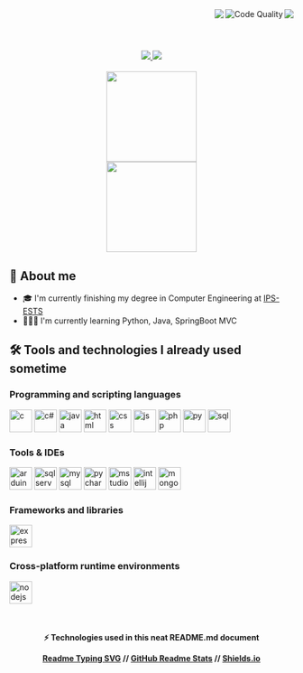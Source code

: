 <!-- Code for Text and Badges -->
<!-- <img src="https://data.whicdn.com/images/260776147/original.gif" alt="matrix" width="100%"/> -->
<div align="center">
  <img align="right" src="https://pageview.vercel.app/?github_user=hoycode" />
  <img align="right" src="https://img.shields.io/badge/code%20quality-A%20for%20effort-success" alt="Code Quality" />
  <img align="right" src="https://readme-typing-svg.herokuapp.com?font=Secular+One&size=25&duration=2500&color=61A3DA&background=419CFF00&center=true&vCenter=true&lines=Hello+World!+%F0%9F%8C%8E;My+is+Mauro;Nice+to+meet+you!;Lets+code+%F0%9F%92%BB"/>
  <!--<img src="https://github.com/hoycode/hoycode/blob/main/e426702edf874b181aced1e2fa5c6cde.gif" width="246px" height="140" align="right" alt="Web-developer"> --> 
</div>

<br>
<h1></h1>
<br/>

<!-- Code for Social Media Links -->

<div align="center">
  <a href="https://www.linkedin.com/in/mauro-amaro/" target="_blank">
    <img src="https://img.shields.io/badge/»-LinkedIn-%230077B5?style=for-the-badge&logo=linkedin&logoColor=white&color=black" target="_blank">
  </a>
  <a href="https://discord.com/users/319496198274940929" target="_blank">
   <img src="https://img.shields.io/badge/»-Discord-7289DA?style=for-the-badge&logo=discord&logoColor=white&color=black" target="_blank">
  </a> 
</div>

<br/>

<div align="center">
  <!-- Stats -->
  <img height="160px" style="margin: 1px 0px 0px 0px;" src="https://github-readme-stats.vercel.app/api?username=hoycode&show_icons=true&theme=tokyonight&show_icons=true" />
 <br>
  <!-- Programming Languages -->
  <img height="160px" src="https://github-readme-stats.vercel.app/api/top-langs/?username=hoycode&layout=compact&hide=dockerfile,shell&langs_count=7&theme=tokyonight" />
</div>

<!-- About me code -->

## 📝 About me

-  🎓 I'm currently finishing my degree in Computer Engineering at [IPS-ESTS](https://www.estsetubal.ips.pt/)
-  👨🏻‍💻 I'm currently learning Python, Java, SpringBoot MVC

<!-- Programming Languages and Tools code -->

## 🛠️ Tools and technologies I already used sometime

### Programming and scripting languages


  
 
<img src="https://cdn.jsdelivr.net/gh/devicons/devicon@latest/icons/c/c-original.svg" alt="c" width="40" height="40"/>  <!-- C Language -->
<img src="https://cdn.jsdelivr.net/gh/devicons/devicon@latest/icons/csharp/csharp-original.svg" alt="c#" width="40" height="40" />   <!-- C# Language -->
<img src="https://cdn.jsdelivr.net/gh/devicons/devicon@latest/icons/java/java-original.svg" alt="java" width="40" height="40" />     <!-- Java Language -->
<img src="https://cdn.jsdelivr.net/gh/devicons/devicon@latest/icons/html5/html5-original.svg" alt="html" width="40" height="40" />     <!-- HTML5 Language -->
<img src="https://cdn.jsdelivr.net/gh/devicons/devicon@latest/icons/css3/css3-original.svg" alt="css" width="40" height="40" />     <!-- CSS3 Language -->
<img src="https://cdn.jsdelivr.net/gh/devicons/devicon@latest/icons/javascript/javascript-original.svg" alt="js" width="40" height="40" />     <!-- JavaScript Language -->
<img src="https://cdn.jsdelivr.net/gh/devicons/devicon@latest/icons/php/php-original.svg" alt="php" width="40" height="40" />  <!-- PHP Language -->
<img src="https://cdn.jsdelivr.net/gh/devicons/devicon@latest/icons/python/python-original.svg" alt="py" width="40" height="40" />   <!-- Python Language -->
<img src="https://cdn.jsdelivr.net/gh/devicons/devicon@latest/icons/azuresqldatabase/azuresqldatabase-original.svg" alt="sql" width="40" height="40" />  <!-- SQL Language -->
          


### Tools & IDEs

<img src="https://cdn.worldvectorlogo.com/logos/arduino-1.svg" alt="arduino" width="40" height="40" />  <!-- Arduino --> 
<img src="https://cdn.jsdelivr.net/gh/devicons/devicon@latest/icons/microsoftsqlserver/microsoftsqlserver-original.svg" alt="sqlserver" width="40" height="40" /> <!-- Microsoft SQL -->
<img src="https://cdn.jsdelivr.net/gh/devicons/devicon@latest/icons/mysql/mysql-original.svg" alt="mysql" width="40" height="40" /> <!-- MySQL -->
<img src="https://cdn.jsdelivr.net/gh/devicons/devicon@latest/icons/pycharm/pycharm-original.svg" alt="pycharm" width="40" height="40" /> <!-- PyCharm -->
<img src="https://cdn.jsdelivr.net/gh/devicons/devicon@latest/icons/vscode/vscode-original.svg" alt="mstudio" width="40" height="40" /> <!-- Visual Studio -->
<img src="https://cdn.jsdelivr.net/gh/devicons/devicon@latest/icons/intellij/intellij-original.svg" alt="intellij" width="40" height="40" /> <!-- IntelliJ-->
<img src="https://cdn.jsdelivr.net/gh/devicons/devicon@latest/icons/mongodb/mongodb-original.svg" alt="mongodb" width="40" height="40" /> <!-- IntelliJ-->
          
 
### Frameworks and libraries

<img src="https://cdn.jsdelivr.net/gh/devicons/devicon@latest/icons/express/express-original.svg" alt="express" width="40" height="40" /> <!-- Express -->
          

### Cross-platform runtime environments


<img src="https://cdn.jsdelivr.net/gh/devicons/devicon@latest/icons/nodejs/nodejs-original.svg" alt="nodejs" width="40" height="40" /> <!-- Nodejs -->
          

<br>

<!-- Techologies used -->

<div align="center">
  <h4>
    ⚡ Technologies used in this neat README.md document<p></p>
    <a href="https://github.com/DenverCoder1/readme-typing-svg" target="_blank">Readme Typing SVG</a> // 
    <a href="https://github.com/anuraghazra/github-readme-stats" target="_blank">GitHub Readme Stats</a> //
    <!-- <a href="https://github.com/PiyushSuthar/github-readme-quotes" target="_blank">Github Readme Quotes</a> // -->
    <a href="https://shields.io/" target="_blank">Shields.io</a>
   </h4>
</div>

